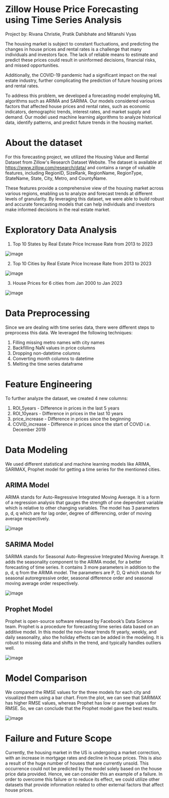 # Zillow House Price Forecasting using Time Series Analysis

Project by: Rivana Christie, Pratik Dahibhate and Mitanshi Vyas

The housing market is subject to constant fluctuations, and predicting the changes in house prices and rental rates is a challenge that many individuals and investors face. The lack of reliable means to estimate and predict these prices could result in uninformed decisions, financial risks, and missed opportunities. 

Additionally, the COVID-19 pandemic had a significant impact on the real estate industry, further complicating the prediction of future housing prices and rental rates.

To address this problem, we developed a forecasting model employing ML algorithms such as ARIMA and SARIMA. Our models considered various factors that affected house prices and rental rates, such as economic indicators, demographic trends, interest rates, and market supply and demand. Our model used machine learning algorithms to analyze historical data, identify patterns, and predict future trends in the housing market. 

# About the dataset
For this forecasting project, we utilized the Housing Value and Rental Dataset from Zillow's Research Dataset Website. The dataset is available at https://www.zillow.com/research/data/ and contains a range of valuable features, including RegionID, SizeRank, RegionName, RegionType, StateName, State, City, Metro, and CountyName. 

These features provide a comprehensive view of the housing market across various regions, enabling us to analyze and forecast trends at different levels of granularity. By leveraging this dataset, we were able to build robust and accurate forecasting models that can help individuals and investors make informed decisions in the real estate market.

# Exploratory Data Analysis
1. Top 10 States by Real Estate Price Increase Rate from 2013 to 2023

![image](https://github.com/rivanachristie/Time-Series-Analysis-on-Zillow-House-Price-Dataset/assets/98617715/2483c6f1-7e60-480e-ac22-5b4e0e60eeb0)

2. Top 10 Cities by Real Estate Price Increase Rate from 2013 to 2023

![image](https://github.com/rivanachristie/Time-Series-Analysis-on-Zillow-House-Price-Dataset/assets/98617715/79a3e43d-8936-4ca3-81b6-85796e7faac7)

3. House Prices for 6 cities from Jan 2000 to Jan 2023

![image](https://github.com/rivanachristie/Time-Series-Analysis-on-Zillow-House-Price-Dataset/assets/98617715/dad8dcc0-8286-4163-b402-fc4e96effa9c)

# Data Preprocessing
Since we are dealing with time series data, there were different steps to preprocess this data. We leveraged the following techniques:
1. Filling missing metro names with city names
2. Backfilling NaN values in price columns
3. Dropping non-datetime columns
4. Converting month columns to datetime
5. Melting the time series dataframe

# Feature Engineering
To further analyze the dataset, we created 4 new columns:
1. ROI_5years - Difference in prices in the last 5 years
2. ROI_10years - Difference in prices in the last 10 years
3. price_increase - Difference in prices since the beginning
4. COVID_increase - Difference in prices since the start of COVID i.e. December 2019

# Data Modeling
We used different statistical and machine learning models like ARIMA, SARIMAX, Prophet model for getting a time series for the mentioned cities. 

## ARIMA Model
ARIMA stands for Auto-Regressive Integrated Moving Average. It is a form of a regression analysis that gauges the strength of one dependent variable which is relative to other changing variables. The model has 3 parameters p, d, q which are for lag order, degree of differencing, order of moving average respectively. 

![image](https://github.com/rivanachristie/Time-Series-Analysis-on-Zillow-House-Price-Dataset/assets/98617715/e2a46c83-a690-48ba-bce5-5798a56bfaa5)

## SARIMA Model
SARIMA stands for Seasonal Auto-Regressive Integrated Moving Average. It adds the seasonality component to the ARIMA model, for a better forecasting of time series. It contains 3 more parameters in addition to the p, d, q from the ARIMA model. The parameters are P, D, Q which stands for seasonal autoregressive order, seasonal difference order and seasonal moving average order respectively.

![image](https://github.com/rivanachristie/Time-Series-Analysis-on-Zillow-House-Price-Dataset/assets/98617715/e1569450-4ff9-45c0-aafa-47d6ecbe2755)

## Prophet Model
Prophet is open-source software released by Facebook’s Data Science team. Prophet is a procedure for forecasting time series data based on an additive model. In this model the non-linear trends fit yearly, weekly, and daily seasonality, also the holiday effects can be added in the modeling. It is robust to missing data and shifts in the trend, and typically handles outliers well.

![image](https://github.com/rivanachristie/Time-Series-Analysis-on-Zillow-House-Price-Dataset/assets/98617715/4a047a8d-6271-46e5-9e1b-4a890ec4b210)

# Model Comparison
We compared the RMSE values for the three models for each city and visualized them using a bar chart. From the plot, we can see that SARIMAX has higher RMSE values, whereas Prophet has low or average values for RMSE. So, we can conclude that the Prophet model gave the best results.

![image](https://github.com/rivanachristie/Time-Series-Analysis-on-Zillow-House-Price-Dataset/assets/98617715/b8e9ced6-5898-4d40-a666-43cd620d2339)

# Failure and Future Scope
Currently, the housing market in the US is undergoing a market correction, with an increase in mortgage rates and decline in house prices. This is also a result of the huge number of houses that are currently unsold. This occurrence could not be predicted by the model solely based on the house price data provided. Hence, we can consider this an example of a failure. In order to overcome this failure or to reduce its effect, we could utilize other datasets that provide information related to other external factors that affect house prices.



